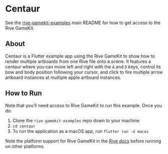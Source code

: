 # Centaur

See the [rive-gamekit-examples](../README.md) main README for how to get access to the Rive GameKit.

## About

Centaur is a Flutter example app using the Rive GameKit to show how to render multiple artboards from one Rive file onto a scene. It features a centaur where you can move left and right with the `A` and `D` keys, control its bow and body position following your cursor, and click to fire multiple arrow artboard instances at multiple apple artboard instances.

## How to Run

Note that you'll need access to Rive GameKit to run this example. Once you do:

1. Clone the `rive-gamekit-examples` repo down to your machine
2. `cd centaur`
3. To run the application as a macOS app, run `flutter run -d macos`

Note the platform support for Rive GameKit in the [Rive docs](https://help.rive.app/rive-gamekit/overview) before running on other platforms.
